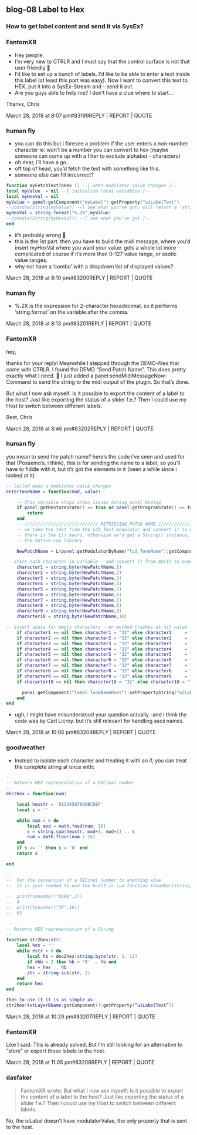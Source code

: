 ## blog-08 Label to Hex

### How to get label content and send it via SysEx?

### FantomXR

- Hey people,
- I’m very new to CTRLR and I must say that the control surface is not that user friendly 🙂
- I’d like to set up a bunch of labels. I’d like to be able to enter a text inside this label (at least this part was easy). Now I want to convert this text to HEX, put it into a SysEx-Stream and - send it out.
- Are you guys able to help me? I don’t have a clue where to start…

Thanks,
Chris

March 28, 2018 at 8:07 pm#83199REPLY | REPORT | QUOTE

### human fly

- you can do this but i foresee a problem if the user enters a non-number character ie: won’t be a number you can convert to hex (maybe someone can come up with a filter to exclude alphabet - characters)
- oh dear, i’ll have a go..
- off top of head, you’d fetch the text with something like this.
- someone else can fill in/correct?

```lua
function myFetchTextToHex () --[ when modulator value changes ]--
local myValue  = nil --[ initialise local variables ]--
local myHexVal = nil
myValue = panel:getComponent("myLabel"):getProperty("uiLabelText")
--console(String(myValue)) --[ see what you've got, will return a 'string' ]--
myHexVal = string.format("%.2X",myValue)
--console(String(myHexVal)) --[ see what you've got ]--
end
```

- it’s probably wrong 🙂
- this is the 1st part. then you have to build the midi message, where you’d insert myHexVal where you want your value. gets a whole lot more complicated of course if it’s more than 0-127 value range, or exotic value ranges.
- why not have a ‘combo’ with a dropdown list of displayed values?

March 28, 2018 at 8:10 pm#83200REPLY | REPORT | QUOTE

### human fly

- %.2X is the expression for 2-character hexadecimal, so it performs ‘string.format’ on the variable after the comma.

March 28, 2018 at 8:13 pm#83201REPLY | REPORT | QUOTE

### FantomXR

hey,

thanks for your reply!
Meanwhile I stepped through the DEMO-files that come with CTRLR. I found the DEMO “Send Patch Name”. This does pretty exactly what I need. 🙂 I just added a panel:sendMidiMessageNow-Command to send the string to the midi output of the plugin. So that’s done.

But what I now ask myself: Is it possible to export the content of a label to the host? Just like exporting the status of a slider f.e.? Then I could use my Host to switch between different labels.

Best,
Chris

March 28, 2018 at 8:46 pm#83202REPLY | REPORT | QUOTE

### human fly

you mean to send the patch name?
here’s the code i’ve seen and used for that (Possemo’s, i think), this is for sending the name to a label, so you’ll have to fiddle with it, but it’s got the elements in it (been a while since i looked at it)
```lua
-- Called when a modulator value changes
enterToneName = function(mod, value)

	-- This variable stops index issues during panel bootup
	if panel:getRestoreState() == true or panel:getProgramState() == true then
		return
	end
	-- //////////////////////////// RETRIEVING PATCH NAME ///////////////////////////////
	-- we take the text from the LCD_Text modulator and convert it to Lua type of string, that's why 
	-- there is the L() macro, otherwise we'd get a String() instance, that might not work well with 
	-- the native Lua library

	NewPatchName = L(panel:getModulatorByName("lcd_ToneName"):getComponent():getProperty("uiLabelText"))

-- Store each character in variable --and convert it from ASCII to numerical code
	character1 = string.byte(NewPatchName,1)
	character2 = string.byte(NewPatchName,2)
	character3 = string.byte(NewPatchName,3)
	character4 = string.byte(NewPatchName,4)
	character5 = string.byte(NewPatchName,5)
	character6 = string.byte(NewPatchName,6)
	character7 = string.byte(NewPatchName,7)
	character8 = string.byte(NewPatchName,8)
	character9 = string.byte(NewPatchName,9)
	character10 = string.byte(NewPatchName,10)

-- insert space for empty characters --or method crashes at nil value
	if character1 == nil then character1 = "32" else character1 	= ""..character1 end
	if character2 == nil then character2 = "32" else character2 	= ""..character2 end
	if character3 == nil then character3 = "32" else character3 	= ""..character3 end
	if character4 == nil then character4 = "32" else character4 	= ""..character4 end
	if character5 == nil then character5 = "32" else character5 	= ""..character5 end
	if character6 == nil then character6 = "32" else character6 	= ""..character6 end
	if character7 == nil then character7 = "32" else character7 	= ""..character7 end
	if character8 == nil then character8 = "32" else character8 	= ""..character8 end
	if character9 == nil then character9 = "32" else character9 	= ""..character9 end
	if character10 == nil then character10 = "32" else character10 = ""..character10 end

      panel:getComponent("label_ToneNameDest"):setPropertyString("uiLabelText","i11-"..(NewPatchName))
	end
end
```

- ugh, i might have misunderstood your question actually -and i think the code was by Carl Licroy. but it’s still relevant for handling ascii names.

March 28, 2018 at 10:06 pm#83204REPLY | REPORT | QUOTE


### goodweather

- Instead to isolate each character and treating it with an if, you can treat the complete string at once with:
```lua
--
-- Returns HEX representation of a DECimal number
--
dec2hex = function(num)

    local hexstr = '0123456789ABCDEF'
    local s = ''

    while num > 0 do
        local mod = math.fmod(num, 16)
        s = string.sub(hexstr, mod+1, mod+1) .. s
        num = math.floor(num / 16)
    end
    if s == '' then s = '0' end
    return s

end

--
-- 	For the conversion of a DECimal number to anything else
--	it is just needed to use the built-in Lua function tonumber(string, base)
--
--	print(tonumber("0100",2))
--	4
-- 	print(tonumber("3F",16))
-- 	63

--
-- Returns HEX representation of a String
--
function str2hex(str)
    local hex = ''
    while #str > 0 do
        local hb = dec2hex(string.byte(str, 1, 1))
        if #hb < 2 then hb = '0' .. hb end
        hex = hex .. hb
        str = string.sub(str, 2)
    end
    return hex
end

Then to use it it is as simple as:
str2hex(txtLayerBName:getComponent():getProperty(“uiLabelText”))
```

March 28, 2018 at 10:29 pm#83207REPLY | REPORT | QUOTE


### FantomXR

Like I said: This is already solved.
But I’m still looking for an alternative to “store” or export those labels to the host.

March 28, 2018 at 11:05 pm#83208REPLY | REPORT | QUOTE


### dasfaker

>FantomXR wrote:
>But what I now ask myself: Is it possible to export the content of a label to the host? Just like exporting the status of a slider f.e.? Then I could use my Host to switch between different labels.

No, the uiLabel doesn’t have modulatorValue, the only property that is sent to the host.
